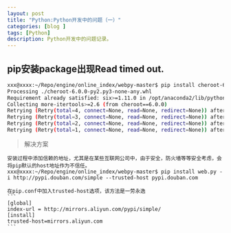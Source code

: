```yaml
---
layout: post
title: "Python:Python开发中的问题（一）"
categories: [blog ]
tags: [Python]
description: Python开发中的问题记录。
---
```


## pip安装package出现Read timed out.
```sh
xxx@xxxx:~/Repo/engine/online_index/webpy-master$ pip install cheroot-6.0.0-py2.py3-none-any.whl 
Processing ./cheroot-6.0.0-py2.py3-none-any.whl
Requirement already satisfied: six>=1.11.0 in /opt/anaconda2/lib/python2.7/site-packages (from cheroot==6.0.0)
Collecting more-itertools>=2.6 (from cheroot==6.0.0)
Retrying (Retry(total=4, connect=None, read=None, redirect=None)) after connection broken by 'ReadTimeoutError("HTTPSConnectionPool(host='pypi.python.org', port=443): Read timed out. (read timeout=15)",)': /simple/more-itertools/
Retrying (Retry(total=3, connect=None, read=None, redirect=None)) after connection broken by 'ReadTimeoutError("HTTPSConnectionPool(host='pypi.python.org', port=443): Read timed out. (read timeout=15)",)': /simple/more-itertools/
Retrying (Retry(total=2, connect=None, read=None, redirect=None)) after connection broken by 'ReadTimeoutError("HTTPSConnectionPool(host='pypi.python.org', port=443): Read timed out. (read timeout=15)",)': /simple/more-itertools/
Retrying (Retry(total=1, connect=None, read=None, redirect=None)) after connection broken by 'ReadTimeoutError("HTTPSConnectionPool(host='pypi.python.org', port=443): Read timed out. (read timeout=15)",)': /simple/more-itertools/
```
> 解决方案

	安装过程中添加信赖的地址，尤其是在某些互联网公司中，由于安全，防火墙等等安全考虑，会将pip默认的host地址作为不信任。
	xxx@xxxx:~/Repo/engine/online_index/webpy-master$ pip install web.py -i http://pypi.douban.com/simple --trusted-host pypi.douban.com

    在pip.conf中加入trusted-host选项，该方法是一劳永逸
    ```
    [global]
    index-url = http://mirrors.aliyun.com/pypi/simple/
    [install]
    trusted-host=mirrors.aliyun.com
    ```
